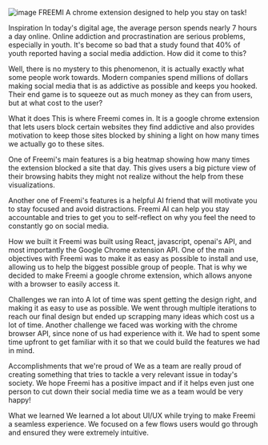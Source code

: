 ![image](https://github.com/user-attachments/assets/43a3959f-b8aa-402d-af8a-0e7fc58153d2)
FREEMI
A chrome extension designed to help you stay on task!

Inspiration
In today's digital age, the average person spends nearly 7 hours a day online. Online addiction and procrastination are serious problems, especially in youth. It's become so bad that a study found that 40% of youth reported having a social media addiction. How did it come to this?

Well, there is no mystery to this phenomenon, it is actually exactly what some people work towards. Modern companies spend millions of dollars making social media that is as addictive as possible and keeps you hooked. Their end game is to squeeze out as much money as they can from users, but at what cost to the user?

What it does
This is where Freemi comes in. It is a google chrome extension that lets users block certain websites they find addictive and also provides motivation to keep those sites blocked by shining a light on how many times we actually go to these sites.

One of Freemi's main features is a big heatmap showing how many times the extension blocked a site that day. This gives users a big picture view of their browsing habits they might not realize without the help from these visualizations.

Another one of Freemi's features is a helpful AI friend that will motivate you to stay focused and avoid distractions. Freemi AI can help you stay accountable and tries to get you to self-reflect on why you feel the need to constantly go on social media.

How we built it
Freemi was built using React, javascript, openai's API, and most importantly the Google Chrome extension API. One of the main objectives with Freemi was to make it as easy as possible to install and use, allowing us to help the biggest possible group of people. That is why we decided to make Freemi a google chrome extension, which allows anyone with a browser to easily access it.

Challenges we ran into
A lot of time was spent getting the design right, and making it as easy to use as possible. We went through multiple iterations to reach our final design but ended up scrapping many ideas which cost us a lot of time. Another challenge we faced was working with the chrome browser API, since none of us had experience with it. We had to spent some time upfront to get familiar with it so that we could build the features we had in mind.

Accomplishments that we're proud of
We as a team are really proud of creating something that tries to tackle a very relevant issue in today's society. We hope Freemi has a positive impact and if it helps even just one person to cut down their social media time we as a team would be very happy!

What we learned
We learned a lot about UI/UX while trying to make Freemi a seamless experience. We focused on a few flows users would go through and ensured they were extremely intuitive.
